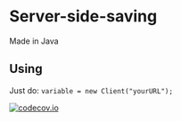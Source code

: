 Server-side-saving
==================
Made in Java

Using
----------
Just do:
```variable = new Client("yourURL");```

[![codecov.io](https://codecov.io/github/MibacTechnologies/Server-side-saving?branch=master)](https://codecov.io/github//MibacTechnologies/Server-side-saving?branch=master)
